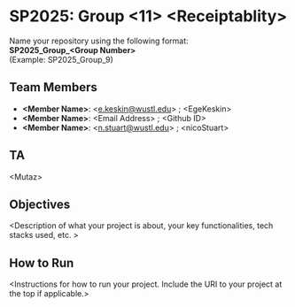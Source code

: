 # SP2025: Group &lt;11&gt; &lt;Receiptablity&gt;

Name your repository using the following format:  
**SP2025_Group_&lt;Group Number&gt;**  
(Example: SP2025_Group_9)

## Team Members
- **&lt;Member Name&gt;**: &lt;e.keskin@wustl.edu&gt; ; &lt;EgeKeskin&gt;
- **&lt;Member Name&gt;**: &lt;Email Address&gt; ; &lt;Github ID&gt;
- **&lt;Member Name&gt;**: &lt;n.stuart@wustl.edu&gt; ; &lt;nicoStuart&gt;

## TA
&lt;Mutaz&gt;

## Objectives
&lt;Description of what your project is about, your key functionalities, tech stacks used, etc. &gt;

## How to Run
&lt;Instructions for how to run your project. Include the URI to your project at the top if applicable.&gt;
